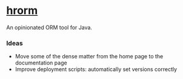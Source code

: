 # <a href="http://hrorm.org">hrorm</a>

An opinionated ORM tool for Java.

### Ideas

* Move some of the dense matter from the home page to the documentation page
* Improve deployment scripts: automatically set versions correctly
